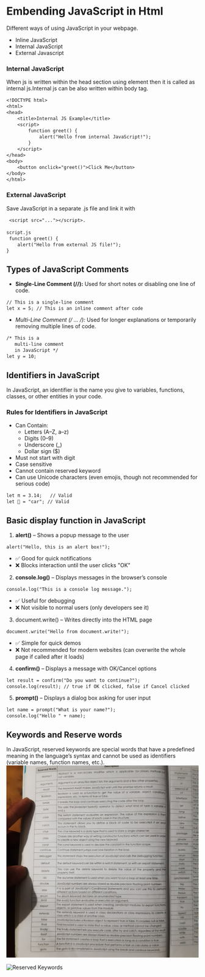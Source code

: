# Embending JavaScript in Html
Different ways of using JavaScript in your webpage.

- Inline JavaScript
- Internal JavaScript
- External Javascript

### Internal JavaScript
When js is written within the head section using element then it is called as internal js.Internal js can be also written within body tag.

```
<!DOCTYPE html>
<html>
<head>
    <title>Internal JS Example</title>
    <script>
        function greet() {
            alert("Hello from internal JavaScript!");
        }
    </script>
</head>
<body>
    <button onclick="greet()">Click Me</button>
</body>
</html>
```

### External JavaScript
Save JavaScript in a separate .js file and link it with
```
 <script src="..."></script>.

script.js
 function greet() {
    alert("Hello from external JS file!");
}
```

## Types of JavaScript Comments
- **Single-Line Comment (//):**
Used for short notes or disabling one line of code.
```
// This is a single-line comment
let x = 5; // This is an inline comment after code

```

-  **Multi-Line Comment (/* ... */):**
Used for longer explanations or temporarily removing multiple lines of code.
```
/* This is a 
   multi-line comment 
   in JavaScript */
let y = 10;
```

## Identifiers in JavaScript
In JavaScript, an identifier is the name you give to variables, functions, classes, or other entities in your code.

### Rules for Identifiers in JavaScript
- Can Contain:
  - Letters (A–Z, a–z)
  - Digits (0–9)
  - Underscore (_)
  - Dollar sign ($)
- Must not start with digit
- Case sensitive
- Cannot contain reserved keyword
- Can use Unicode characters (even emojis, though not recommended for serious code)
```
let π = 3.14;   // Valid
let 🚗 = "car"; // Valid
```

## Basic display function in JavaScript
1. **alert()** – Shows a popup message to the user
```
alert("Hello, this is an alert box!");
```
  - ✅ Good for quick notifications
  - ❌ Blocks interaction until the user clicks "OK"


2. **console.log()** – Displays messages in the browser’s console
```
console.log("This is a console log message.");
```
- ✅ Useful for debugging
- ❌ Not visible to normal users (only developers see it)

3. document.write() – Writes directly into the HTML page
```
document.write("Hello from document.write!");
```
- ✅ Simple for quick demos
- ❌ Not recommended for modern websites (can overwrite the whole page if called after it loads)

4. **confirm()** – Displays a message with OK/Cancel options
```
let result = confirm("Do you want to continue?");
console.log(result); // true if OK clicked, false if Cancel clicked
```

5. **prompt()** – Displays a dialog box asking for user input
```
let name = prompt("What is your name?");
console.log("Hello " + name);
```

## Keywords and Reserve words
In JavaScript, reserved keywords are special words that have a predefined meaning in the language’s syntax and cannot be used as identifiers (variable names, function names, etc.).
![Reserved Keywords](./Photos/ReservedKeywords1.jpg)


![Reserved Keywords](./Photos/ReservedKeywords2.jpg)